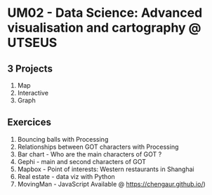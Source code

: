 # UM02 - Data Science: Advanced visualisation and cartography @ UTSEUS
## 3 Projects
1. Map
2. Interactive
3. Graph

## Exercices
1. Bouncing balls with Processing
2. Relationships between GOT characters with Processing
3. Bar chart - Who are the main characters of GOT ?
4. Gephi - main and second characters of GOT
5. Mapbox - Point of interests: Western restaurants in Shanghai
6. Real estate - data viz with Python
7. MovingMan - JavaScript Available @ https://chengaur.github.io/)
